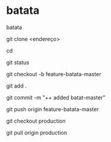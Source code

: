 # batata
batata


git clone <endereço>

cd <nomedorepositorio>

git status

git checkout -b feature-batata-master

git add .

git commit -m "++ added batat-master"


git push origin feature-batata-master


git checkout production

git pull origin production